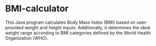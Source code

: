# BMI-calculator
This Java program calculates Body Mass Index (BMI) based on user-provided weight and height inputs. Additionally, it determines the ideal weight range according to BMI categories defined by the World Health Organization (WHO).
